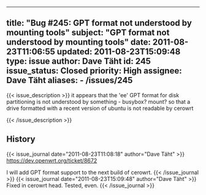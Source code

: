 
---
title: "Bug #245: GPT format not understood by mounting tools"
subject: "GPT format not understood by mounting tools"
date: 2011-08-23T11:06:55
updated: 2011-08-23T15:09:48
type: issue
author: Dave Täht
id: 245
issue_status: Closed
priority: High
assignee: Dave Täht
aliases:
    - /issues/245
---

{{< issue_description >}}
it appears that the 'ee' GPT format for disk partitioning is not
understood by something - busybox? mount? so that a drive formatted with
a recent version of ubuntu is not readable by cerowrt


{{< /issue_description >}}

## History
{{< issue_journal date="2011-08-23T11:08:18" author="Dave Täht" >}}
https://dev.openwrt.org/ticket/8672

I will add GPT format support to the next build of cerowrt.
{{< /issue_journal >}}
{{< issue_journal date="2011-08-23T15:09:48" author="Dave Täht" >}}
Fixed in cerowrt head. Tested, even.
{{< /issue_journal >}}

